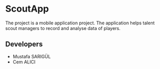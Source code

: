 # ScoutApp
  The project is a mobile application project. The application helps talent scout managers to record and analyse data of players.
## Developers
- Mustafa SARIGÜL
- Cem ALICI

